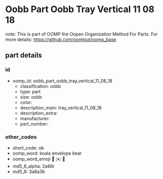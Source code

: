 # Oobb Part Oobb Tray Vertical 11 08 18  

note: This is part of OOMP the Oopen Organization Method For Parts. For more details: https://github.com/oomlout/oomp_base

##  part details





### id
* oomp_id: oobb_part_oobb_tray_vertical_11_08_18
  * classification: oobb
  * type: part
  * size: oobb
  * color: 
  * description_main: tray_vertical_11_08_18
  * description_extra: 
  * manufacturer: 
  * part_number: 

### other_codes
* short_code: ob
* oomp_word: koala envelope bear
* oomp_word_emoji :koala: :envelope: :bear:
* md5_6_alpha: 2a88r
* md5_6: 3a8a3b